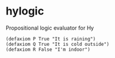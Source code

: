 # hylogic

Propositional logic evaluator for Hy

```
(defaxiom P True "It is raining")
(defaxiom Q True "It is cold outside")
(defaxiom R False "I'm indoor")
```
